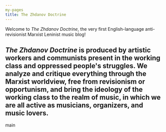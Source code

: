 ```yaml
---
my-pages
title: The Zhdanov Doctrine
---
```

Welcome to *The Zhdanov Doctrine*, the very first English-language anti-revisionist Marxist Leninist music blog! 

*The Zhdanov Doctrine* is produced by artistic workers and communists present in the working class and oppressed people's struggles. We analyze and critique everything through the Marxist worldview, free from revisionism or opportunism, and bring the ideology of the working class to the realm of music, in which we are all active as musicians, organizers, and music lovers.
---
main
